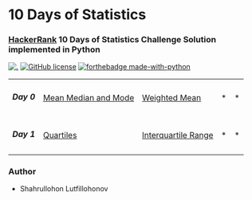 # 10 Days of Statistics

### [HackerRank](https://www.hackerrank.com/domains/tutorials/10-days-of-statistics) 10 Days of Statistics Challenge Solution implemented in Python

[![.](https://img.shields.io/badge/Hackerrank-10_Days_of_Statistics-brightgreen?style=for-the-badge)](https://www.hackerrank.com/domains/tutorials/10-days-of-statistics)
[![GitHub license](https://img.shields.io/github/license/Naereen/StrapDown.js.svg)](https://github.com/Naereen/StrapDown.js/blob/master/LICENSE)
[![forthebadge made-with-python](http://ForTheBadge.com/images/badges/made-with-python.svg)](https://www.python.org/)

<table>
  <tr>
    <td><h5>Day 0</h5></td>
      <td><a href="https://github.com/Shahrullo/10_Days_of_Statistics_Hackerrank/blob/main/Day_0_Mean_Median_Mode.py">Mean Median and Mode</a></td>
      <td><a href="https://github.com/Shahrullo/10_Days_of_Statistics_Hackerrank/blob/main/Day_0_Weighted_Mean.py">Weighted Mean</a></td>
      <td>*</td>
      <td>*</td>
  </tr>

  <tr>
      <td><h5>Day 1</h5></td>
        <td><a href="https://github.com/Shahrullo/10_Days_of_Statistics_Hackerrank/blob/main/Day_1_Quartiles.py">Quartiles</a></td>
        <td><a href="https://github.com/Shahrullo/10_Days_of_Statistics_Hackerrank/blob/main/Day_1_Interquartile%20Range.py">Interquartile Range</a></td>
        <td>*</td>
        <td>*</td>
  </tr>

  
</table>


### Author 

* Shahrullohon Lutfillohonov
